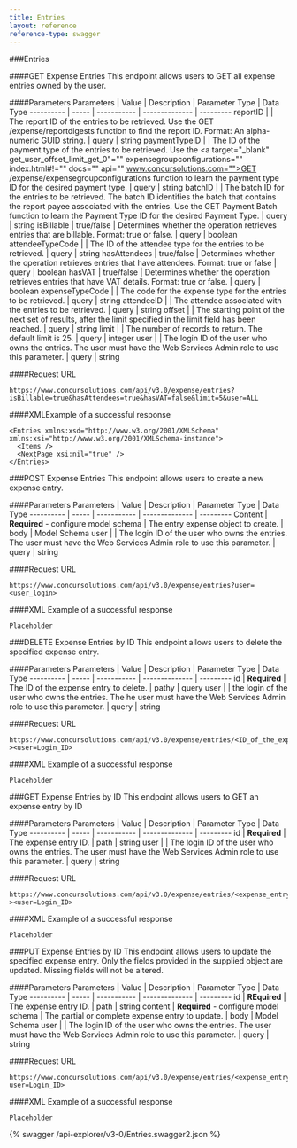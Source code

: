 ```yaml
---
title: Entries
layout: reference
reference-type: swagger
---
```


###Entries

####GET Expense Entries
This endpoint allows users to GET all expense entries owned by the user.


####Parameters 
Parameters | Value | Description | Parameter Type | Data Type
---------- | ----- | ----------- | -------------- | ---------
reportID | | The report ID of the entries to be retrieved. Use the GET /expense/reportdigests function to find the report ID. Format: An alpha-numeric GUID string. | query | string
paymentTypeID | | The ID of the payment type of the entries to be retrieved. Use the <a target="_blank" get_user_offset_limit_get_0"="" expensegroupconfigurations="" index.html#!="" docs="" api="" www.concursolutions.com="">GET /expense/expensegroupconfigurations function to learn the payment type ID for the desired payment type. | query | string
batchID | | The batch ID for the entries to be retrieved. The batch ID identifies the batch that contains the report payee associated with the entries. Use the GET Payment Batch function to learn the Payment Type ID for the desired Payment Type. | query | string
isBillable | true/false | Determines whether the operation retrieves entries that are billable. Format: true or false. | query | boolean
attendeeTypeCode | | The ID of the attendee type for the entries to be retrieved. | query | string
hasAttendees | true/false | Determines whether the operation retrieves entries that have attendees. Format: true or false | query | boolean
hasVAT | true/false | Determines whether the operation retrieves entries that have VAT details. Format: true or false. | query | boolean
expenseTypeCode | | The code for the expense type for the entries to be retrieved. | query | string
attendeeID | | The attendee associated with the entries to be retrieved. | query | string
offset | | The starting point of the next set of results, after the limit specified in the limit field has been reached. | query | string
limit | | The number of records to return. The default limit is 25. | query | integer
user | | The login ID of the user who owns the entries. The user must have the Web Services Admin role to use this parameter. | query | string


####Request URL
```
https://www.concursolutions.com/api/v3.0/expense/entries?isBillable=true&hasAttendees=true&hasVAT=false&limit=5&user=ALL
```


####XMLExample of a successful response
```
<Entries xmlns:xsd="http://www.w3.org/2001/XMLSchema" xmlns:xsi="http://www.w3.org/2001/XMLSchema-instance">
  <Items />
  <NextPage xsi:nil="true" />
</Entries>
```


###POST Expense Entries
This endpoint allows users to create a new expense entry.


####Parameters 
Parameters | Value | Description | Parameter Type | Data Type
---------- | ----- | ----------- | -------------- | ---------
Content | **Required** - configure model schema | The entry expense object to create. | body | Model Schema
user | | The login ID of the user who owns the entries. The user must have the Web Services Admin role to use this parameter. | query | string


####Request URL
```
https://www.concursolutions.com/api/v3.0/expense/entries?user=<user_login>
```

####XML Example of a successful response
```
Placeholder
```


###DELETE Expense Entries by ID
This endpoint allows users to delete the specified expense entry.


####Parameters 
Parameters | Value | Description | Parameter Type | Data Type
---------- | ----- | ----------- | -------------- | ---------
id | **Required** | The ID of the expense entry to delete. | pathy | query
user | | the login of the user who owns the entries. The he user must have the Web Services Admin role to use this parameter. | query | string


####Request URL
```
https://www.concursolutions.com/api/v3.0/expense/entries/<ID_of_the_expense_entry?><user=Login_ID>
```


####XML Example of a successful response
```
Placeholder
```


###GET Expense Entries by ID
This endpoint allows users to GET an expense entry by ID


####Parameters 
Parameters | Value | Description | Parameter Type | Data Type
---------- | ----- | ----------- | -------------- | ---------
id | **Required** | The expense entry ID. | path | string
user | | The login ID of the user who owns the entries. The user must have the Web Services Admin role to use this parameter. | query | string


####Request URL
```
https://www.concursolutions.com/api/v3.0/expense/entries/<expense_entry_ID?><user=Login_ID>
```


####XML Example of a successful response
```
Placeholder
```


###PUT Expense Entries by ID
This endpoint allows users to update the specified expense entry. Only the fields provided in the supplied object are updated. Missing fields will not be altered.


####Parameters 
Parameters | Value | Description | Parameter Type | Data Type
---------- | ----- | ----------- | -------------- | ---------
id | **REquired** | The expense entry ID. | path | string
content | **Required** - configure model schema | The partial or complete expense entry to update. | body | Model Schema
user | | The login ID of the user who owns the entries. The user must have the Web Services Admin role to use this parameter. | query | string


####Request URL
```
https://www.concursolutions.com/api/v3.0/expense/entries/<expense_entry_ID?user=Login_ID>
```


####XML Example of a successful response
```
Placeholder
```

{% swagger /api-explorer/v3-0/Entries.swagger2.json %}
